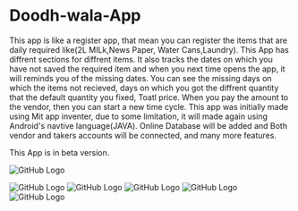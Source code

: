 # Doodh-wala-App

This app is like a register app, that mean you can register the items that are daily required like(2L MILk,News Paper, Water Cans,Laundry). This App has diffrent sections for diffrent items. It also tracks the dates on which you have not saved the required item and when you next time opens the app, it will reminds you of the missing dates. You can see the missing days on which the items not recieved, days on which you got the diffrent quantity that the default quantity you fixed, Toatl price. When you pay the amount to the vendor, then you can start a new time cycle. 
This app was initially made using Mit app inventer, due to some limitation, it will made again using Android's navtive language(JAVA). Online Database will be added and Both vendor and takers accounts will be connected, and many more features.

This App is in beta version.

![GitHub Logo](/appScreenShots/app1.jpeg)

![GitHub Logo](/appScreenShots/2.jpeg)
![GitHub Logo](/appScreenShots/3.jpeg)
![GitHub Logo](/appScreenShots/4.jpeg)
![GitHub Logo](/appScreenShots/app5.jpeg)
![GitHub Logo](/appScreenShots/app6.jpeg)
